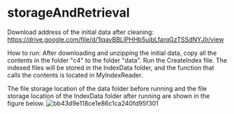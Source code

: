 # storageAndRetrieval

Download address of the initial data after cleaning: https://drive.google.com/file/d/1lqavBBLlPHHb5uibLfarqGzTSSdNYJIr/view 

How to run: After downloading and unzipping the initial data, copy all the contents in the folder "c4" to the folder "data". Run the CreateIndex file. The indexed files will be stored in the IndexData folder, and the function that calls the contents is located in MyIndexReader.


The file storage location of the data folder before running and the file storage location of the IndexData folder after running are shown in the figure below.
![bb43d9e118ce1e86c1ca240fd95f301](https://github.com/user-attachments/assets/914f0823-4be8-4e38-b63e-f92005860b60)
